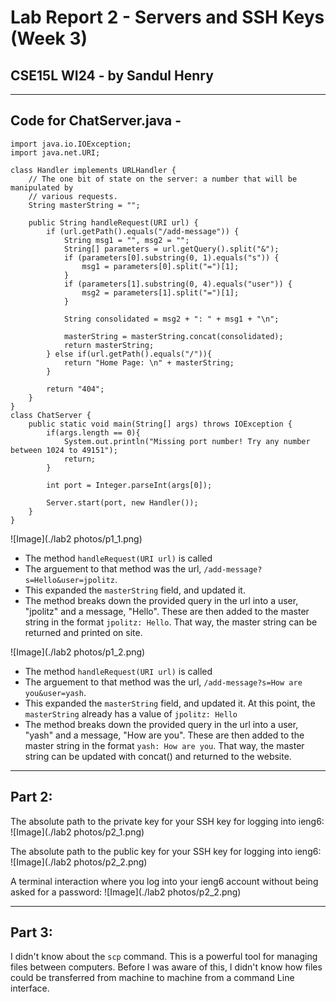 # Lab Report 2 - Servers and SSH Keys (Week 3)
## CSE15L WI24 - by Sandul Henry
---

## Code for ChatServer.java - 
```
import java.io.IOException;
import java.net.URI;

class Handler implements URLHandler {
    // The one bit of state on the server: a number that will be manipulated by
    // various requests.
    String masterString = "";

    public String handleRequest(URI url) {
        if (url.getPath().equals("/add-message")) {
            String msg1 = "", msg2 = "";
            String[] parameters = url.getQuery().split("&");
            if (parameters[0].substring(0, 1).equals("s")) {
                msg1 = parameters[0].split("=")[1];
            }
            if (parameters[1].substring(0, 4).equals("user")) {
                msg2 = parameters[1].split("=")[1];
            }

            String consolidated = msg2 + ": " + msg1 + "\n";
            
            masterString = masterString.concat(consolidated);
            return masterString;
        } else if(url.getPath().equals("/")){
            return "Home Page: \n" + masterString;
        }

        return "404";
    }
}
class ChatServer {
    public static void main(String[] args) throws IOException {
        if(args.length == 0){
            System.out.println("Missing port number! Try any number between 1024 to 49151");
            return;
        }

        int port = Integer.parseInt(args[0]);

        Server.start(port, new Handler());
    }
}
```

![Image](./lab2 photos/p1_1.png)

* The method `handleRequest(URI url)` is called
* The arguement to that method was the url, `/add-message?s=Hello&user=jpolitz`.
* This expanded the `masterString` field, and updated it.
* The method breaks down the provided query in the url into a user, "jpolitz" and a message, "Hello". These are then added to the master string in the format `jpolitz: Hello`. That way, the master string can be returned and printed on site.

![Image](./lab2 photos/p1_2.png)

* The method `handleRequest(URI url)` is called
* The arguement to that method was the url, `/add-message?s=How are you&user=yash`.
* This expanded the `masterString` field, and updated it. At this point, the `masterString` already has a value of `jpolitz: Hello` 
* The method breaks down the provided query in the url into a user, "yash" and a message, "How are you". These are then added to the master string in the format `yash: How are you`. That way, the master string can be updated with concat() and returned to the website.

---

## Part 2:

The absolute path to the private key for your SSH key for logging into ieng6:
![Image](./lab2 photos/p2_1.png)

The absolute path to the public key for your SSH key for logging into ieng6:
![Image](./lab2 photos/p2_2.png)

A terminal interaction where you log into your ieng6 account without being asked for a password:
![Image](./lab2 photos/p2_2.png)

---

## Part 3:

I didn't know about the `scp` command. This is a powerful tool for managing files between computers. Before I was aware of this, I didn't know how files could be transferred from machine to machine from a command Line interface. 



